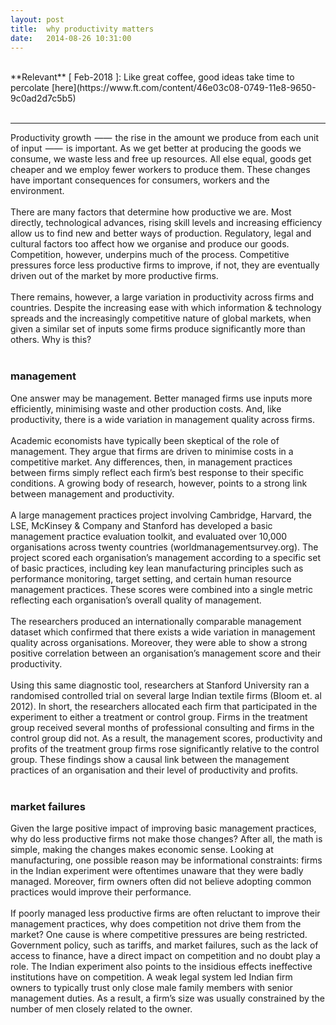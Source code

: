 ```yaml
---
layout: post
title:  why productivity matters
date:   2014-08-26 10:31:00
---
```

<br>
**Relevant** [ Feb-2018 ]: Like great coffee, good ideas take time to percolate [here](https://www.ft.com/content/46e03c08-0749-11e8-9650-9c0ad2d7c5b5)
<br><br>

-----------------------
Productivity growth  ——  the rise in the amount we produce from each unit of input  ——  is important. As we get better at producing the goods we consume, we waste less and free up resources. All else equal, goods get cheaper and we employ fewer workers to produce them. These changes have important consequences for consumers, workers and the environment.
<br/>
<br/>
There are many factors that determine how productive we are. Most directly, technological advances, rising skill levels and increasing efficiency allow us to find new and better ways of production. Regulatory, legal and cultural factors too affect how we organise and produce our goods. Competition, however, underpins much of the process. Competitive pressures force less productive firms to improve, if not, they are eventually driven out of the market by more productive firms.
<br/>
<br/>
There remains, however, a large variation in productivity across firms and countries. Despite the increasing ease with which information & technology spreads and the increasingly competitive nature of global markets, when given a similar set of inputs some firms produce significantly more than others. Why is this?
<br/>
<br/>
### **management**
One answer may be management. Better managed firms use inputs more efficiently, minimising waste and other production costs. And, like productivity, there is a wide variation in management quality across firms.
<br/>
<br/>
Academic economists have typically been skeptical of the role of management. They argue that firms are driven to minimise costs in a competitive market. Any differences, then, in management practices between firms simply reflect each firm’s best response to their specific conditions. A growing body of research, however, points to a strong link between management and productivity.
<br/>
<br/>
A large management practices project involving Cambridge, Harvard, the LSE, McKinsey & Company and Stanford has developed a basic management practice evaluation toolkit, and evaluated over 10,000 organisations across twenty countries (worldmanagementsurvey.org). The project scored each organisation’s management according to a specific set of basic practices, including key lean manufacturing principles such as performance monitoring, target setting, and certain human resource management practices. These scores were combined into a single metric reflecting each organisation’s overall quality of management.
<br/>
<br/>
The researchers produced an internationally comparable management dataset which confirmed that there exists a wide variation in management quality across organisations. Moreover, they were able to show a strong positive correlation between an organisation’s management score and their productivity.
<br/>
<br/>
Using this same diagnostic tool, researchers at Stanford University ran a randomised controlled trial on several large Indian textile firms (Bloom et. al 2012). In short, the researchers allocated each firm that participated in the experiment to either a treatment or control group. Firms in the treatment group received several months of professional consulting and firms in the control group did not. As a result, the management scores, productivity and profits of the treatment group firms rose significantly relative to the control group. These findings show a causal link between the management practices of an organisation and their level of productivity and profits.
<br/>
<br/>
### **market failures**
Given the large positive impact of improving basic management practices, why do less productive firms not make those changes? After all, the math is simple, making the changes makes economic sense. Looking at manufacturing, one possible reason may be informational constraints: firms in the Indian experiment were oftentimes unaware that they were badly managed. Moreover, firm owners often did not believe adopting common practices would improve their performance.
<br/>
<br/>
If poorly managed less productive firms are often reluctant to improve their management practices, why does competition not drive them from the market? One cause is where competitive pressures are being restricted. Government policy, such as tariffs, and market failures, such as the lack of access to finance, have a direct impact on competition and no doubt play a role. The Indian experiment also points to the insidious effects ineffective institutions have on competition. A weak legal system led Indian firm owners to typically trust only close male family members with senior management duties. As a result, a firm’s size was usually constrained by the number of men closely related to the owner.
<br/>
<br/>
